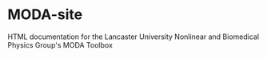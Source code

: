 # MODA-site
HTML documentation for the Lancaster University Nonlinear and Biomedical Physics Group's MODA Toolbox
